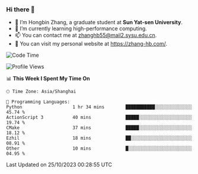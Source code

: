 ### Hi there 👋

- 🔭 I’m Hongbin Zhang, a graduate student at **Sun Yat-sen University**.
- 🌱 I’m currently learning high-performance computing.
- 📫 You can contact me at zhanghb55@mail2.sysu.edu.cn.
- 👀 You can visit my personal website at https://zhang-hb.com/.

<!--START_SECTION:waka-->
![Code Time](http://img.shields.io/badge/Code%20Time-239%20hrs%2021%20mins-blue)

![Profile Views](http://img.shields.io/badge/Profile%20Views-0-blue)

📊 **This Week I Spent My Time On** 

```text
🕑︎ Time Zone: Asia/Shanghai

💬 Programming Languages: 
Python                   1 hr 34 mins        ███████████░░░░░░░░░░░░░░   45.74 % 
ActionScript 3           40 mins             █████░░░░░░░░░░░░░░░░░░░░   19.74 % 
CMake                    37 mins             █████░░░░░░░░░░░░░░░░░░░░   18.12 % 
Ezhil                    18 mins             ██░░░░░░░░░░░░░░░░░░░░░░░   08.91 % 
Other                    10 mins             █░░░░░░░░░░░░░░░░░░░░░░░░   04.95 % 
```


 Last Updated on 25/10/2023 00:28:55 UTC
<!--END_SECTION:waka-->